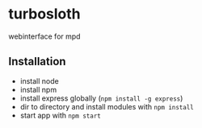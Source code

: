 turbosloth
=============

webinterface for mpd

Installation
------
* install node
* install npm
* install express globally (`npm install -g express`)
* dir to directory and install modules with `npm install`
* start app with `npm start`
